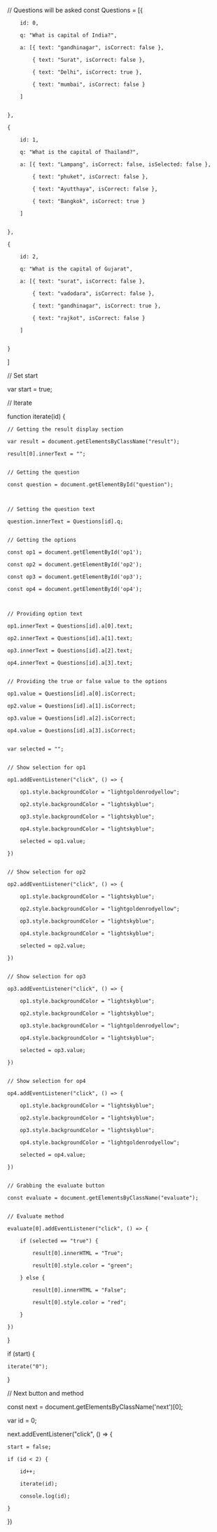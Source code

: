 // Questions will be asked
const Questions = [{

        id: 0,

        q: "What is capital of India?",

        a: [{ text: "gandhinagar", isCorrect: false },

            { text: "Surat", isCorrect: false },

            { text: "Delhi", isCorrect: true },

            { text: "mumbai", isCorrect: false }

        ]
 

    },

    {

        id: 1,

        q: "What is the capital of Thailand?",

        a: [{ text: "Lampang", isCorrect: false, isSelected: false },

            { text: "phuket", isCorrect: false },

            { text: "Ayutthaya", isCorrect: false },

            { text: "Bangkok", isCorrect: true }

        ]
 

    },

    {

        id: 2,

        q: "What is the capital of Gujarat",

        a: [{ text: "surat", isCorrect: false },

            { text: "vadodara", isCorrect: false },

            { text: "gandhinagar", isCorrect: true },

            { text: "rajkot", isCorrect: false }

        ]
 

    }
 
]
 
// Set start

var start = true;
 
// Iterate

function iterate(id) {
 

    // Getting the result display section

    var result = document.getElementsByClassName("result");

    result[0].innerText = "";
 

    // Getting the question

    const question = document.getElementById("question");
 
 

    // Setting the question text

    question.innerText = Questions[id].q;
 

    // Getting the options

    const op1 = document.getElementById('op1');

    const op2 = document.getElementById('op2');

    const op3 = document.getElementById('op3');

    const op4 = document.getElementById('op4');
 
 

    // Providing option text 

    op1.innerText = Questions[id].a[0].text;

    op2.innerText = Questions[id].a[1].text;

    op3.innerText = Questions[id].a[2].text;

    op4.innerText = Questions[id].a[3].text;
 

    // Providing the true or false value to the options

    op1.value = Questions[id].a[0].isCorrect;

    op2.value = Questions[id].a[1].isCorrect;

    op3.value = Questions[id].a[2].isCorrect;

    op4.value = Questions[id].a[3].isCorrect;
 

    var selected = "";
 

    // Show selection for op1

    op1.addEventListener("click", () => {

        op1.style.backgroundColor = "lightgoldenrodyellow";

        op2.style.backgroundColor = "lightskyblue";

        op3.style.backgroundColor = "lightskyblue";

        op4.style.backgroundColor = "lightskyblue";

        selected = op1.value;

    })
 

    // Show selection for op2

    op2.addEventListener("click", () => {

        op1.style.backgroundColor = "lightskyblue";

        op2.style.backgroundColor = "lightgoldenrodyellow";

        op3.style.backgroundColor = "lightskyblue";

        op4.style.backgroundColor = "lightskyblue";

        selected = op2.value;

    })
 

    // Show selection for op3

    op3.addEventListener("click", () => {

        op1.style.backgroundColor = "lightskyblue";

        op2.style.backgroundColor = "lightskyblue";

        op3.style.backgroundColor = "lightgoldenrodyellow";

        op4.style.backgroundColor = "lightskyblue";

        selected = op3.value;

    })
 

    // Show selection for op4

    op4.addEventListener("click", () => {

        op1.style.backgroundColor = "lightskyblue";

        op2.style.backgroundColor = "lightskyblue";

        op3.style.backgroundColor = "lightskyblue";

        op4.style.backgroundColor = "lightgoldenrodyellow";

        selected = op4.value;

    })
 

    // Grabbing the evaluate button

    const evaluate = document.getElementsByClassName("evaluate");
 

    // Evaluate method

    evaluate[0].addEventListener("click", () => {

        if (selected == "true") {

            result[0].innerHTML = "True";

            result[0].style.color = "green";

        } else {

            result[0].innerHTML = "False";

            result[0].style.color = "red";

        }

    })
}
 

if (start) {

    iterate("0");
}
 
// Next button and method

const next = document.getElementsByClassName('next')[0];

var id = 0;
 

next.addEventListener("click", () => {

    start = false;

    if (id < 2) {

        id++;

        iterate(id);

        console.log(id);

    }
 
})